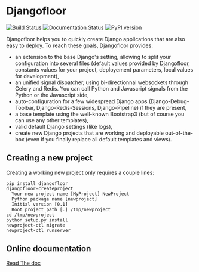 Djangofloor
===========

[![Build Status](https://travis-ci.org/d9pouces/django-floor.svg?branch=master)](https://travis-ci.org/d9pouces/django-floor)
[![Documentation Status](https://readthedocs.org/projects/django-floor/badge/?version=latest)](https://django-floor.readthedocs.io/en/latest/?badge=latest)
[![PyPI version](https://badge.fury.io/py/djangofloor.svg)](https://pypi.org/project/djangofloor/)

Djangofloor helps you to quickly create Django applications that are also easy to deploy. To reach these goals, Djangofloor provides:

  * an extension to the base Django's setting, allowing to split your configuration into several files (default values provided by Djangofloor, constants values for your project, deployement parameters, local values for development),
  * an unified signal dispatcher, using bi-directionnal websockets through Celery and Redis. You can call Python and Javascript signals from the Python or the Javascript side,
  * auto-configuration for a few widespread Django apps (Django-Debug-Toolbar, Django-Redis-Sessions, Django-Pipeline) if they are present,
  * a base template using the well-known Bootstrap3 (but of course you can use any other templates),
  * valid default Django settings (like logs),
  * create new Django projects that are working and deployable out-of-the-box (even if you finally replace all default templates and views).

Creating a new project
----------------------

Creating a working new project only requires a couple lines:

    pip install djangofloor
    djangofloor-createproject
      Your new project name [MyProject] NewProject
      Python package name [newproject]
      Initial version [0.1]
      Root project path [.] /tmp/newproject
    cd /tmp/newproject
    python setup.py install
    newproject-ctl migrate
    newproject-ctl runserver

Online documentation
--------------------

[Read The doc](http://django-floor.readthedocs.io/en/latest/)
